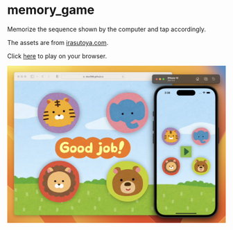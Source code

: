 # memory_game

Memorize the sequence shown by the computer and tap accordingly.

The assets are from [irasutoya.com](https://www.irasutoya.com/).

Click [here](https://skw398.github.io/memory_game/) to play on your browser.

![](https://github.com/skw398/memory_game/blob/main/.github/screenshot.png)
